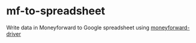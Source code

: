 # mf-to-spreadsheet

Write data in Moneyforward to Google spreadsheet using [moneyforward-driver](https://github.com/nmoa/moneyforward-driver/tree/main/moneyforward_driver)
